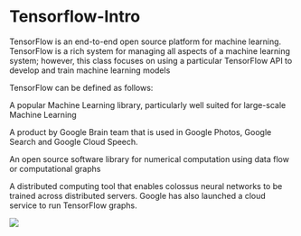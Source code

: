 # Tensorflow-Intro

TensorFlow is an end-to-end open source platform for machine learning. TensorFlow is a rich system for managing all aspects of a machine learning system; however, this class focuses on using a particular TensorFlow API to develop and train machine learning models

TensorFlow can be defined as follows:

A popular Machine Learning library, particularly well suited for large-scale Machine Learning

A product by Google Brain team that is used in Google Photos, Google Search and Google Cloud Speech.

An open source software library for numerical computation using data flow or computational graphs

A distributed computing tool that enables colossus neural networks to be trained across distributed servers. Google has also launched a cloud service to run TensorFlow graphs.

<img src="https://hoanguc3m.github.io/figure/source/2018-07-03-introduction-tensorflow/pic0.png">
